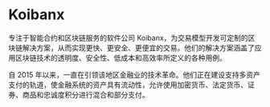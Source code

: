 # Koibanx

专注于智能合约和区块链服务的软件公司 Koibanx，为交易模型开发可定制的区块链解决方案，从而实现更快、更安全、更便宜的交易。他们的解决方案涵盖了应用区块链技术的透明度、安全性、低成本和高效率所定义的各种用例。

自 2015 年以来，一直在引领该地区金融业的技术革命。他们正在建设支持多资产支付的轨道，使金融系统的资产具有流动性，允许使用加密货币、法定货币、证券、商品和忠诚度积分进行混合和部分支付。
